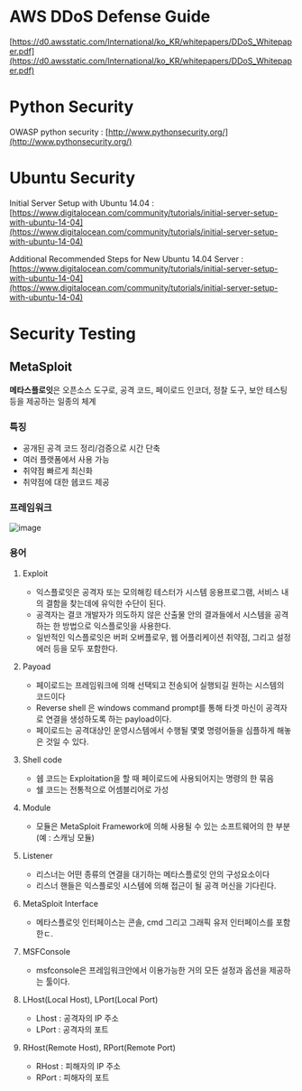 # AWS DDoS Defense Guide 

[https://d0.awsstatic.com/International/ko_KR/whitepapers/DDoS_Whitepaper.pdf](https://d0.awsstatic.com/International/ko_KR/whitepapers/DDoS_Whitepaper.pdf)


# Python Security

OWASP python security : [http://www.pythonsecurity.org/](http://www.pythonsecurity.org/)


# Ubuntu Security

Initial Server Setup with Ubuntu 14.04 : [https://www.digitalocean.com/community/tutorials/initial-server-setup-with-ubuntu-14-04](https://www.digitalocean.com/community/tutorials/initial-server-setup-with-ubuntu-14-04)

Additional Recommended Steps for New Ubuntu 14.04 Server : [https://www.digitalocean.com/community/tutorials/initial-server-setup-with-ubuntu-14-04](https://www.digitalocean.com/community/tutorials/initial-server-setup-with-ubuntu-14-04)


# Security Testing

## MetaSploit

**메타스플로잇**은 오픈소스 도구로, 공격 코드, 페이로드 인코더, 정찰 도구, 보안 테스팅 등을 제공하는 일종의 체계

### 특징
* 공개된 공격 코드 정리/검증으로 시간 단축
* 여러 플랫폼에서 사용 가능
* 취약점 빠르게 최신화
* 취약점에 대한 쉡코드 제공

### 프레임워크
![image](http://cfile4.uf.tistory.com/image/2445C44C52230A9935947A)

### 용어

1. Exploit
	* 익스플로잇은 공격자 또는 모의해킹 테스터가 시스템 응용프로그램, 서비스 내의 결함을 찾는데에 유익한 수단이 된다.
	* 공격자는 결코 개발자가 의도하지 않은 산출물 안의 결과들에서 시스템을 공격하는 한 방법으로 익스플로잇을 사용한다.
	* 일반적인 익스플로잇은 버퍼 오버플로우, 웹 어플리케이션 취약점, 그리고 설정 에러 등을 모두 포함한다.

2. Payoad
	* 페이로드는 프레임워크에 의해 선택되고 전송되어 실행되길 원하는 시스템의 코드이다
	* Reverse shell 은 windows command prompt를 통해 타겟 마신이 공격자로 연결을 생성하도록 하는 payload이다.
	* 페이로드는 공격대상인 운영시스템에서 수행될 몇몇 명령어들을 심플하게 해놓은 것일 수 있다.

3. Shell code
	* 쉡 코드는 Exploitation을 할 때 페이로드에 사용되어지는 명령의 한 묶음
	* 쉘 코드는 전통적으로 어셈블리어로 가성

4. Module
	* 모듈은 MetaSploit Framework에 의해 사용될 수 있는 소프트웨어의 한 부분 (예 : 스캐닝 모듈)

5. Listener
	* 리스너는 어떤 종류의 연결을 대기하는 메타스플로잇 안의 구성요소이다
	* 리스너 핸들은 익스플로잇 시스템에 의해 접근이 될 공격 머신을 기다린다.

6. MetaSploit Interface
	* 메타스플로잇 인터페이스는 콘솔, cmd 그리고 그래픽 유저 인터페이스를 포함한ㄷ.

7. MSFConsole
	* msfconsole은 프레임워크안에서 이용가능한 거의 모든 설정과 옵션을 제공하는 툴이다.

8. LHost(Local Host), LPort(Local Port)
	* Lhost : 공격자의 IP 주소
	* LPort : 공격자의 포트

9. RHost(Remote Host), RPort(Remote Port)
	* RHost : 피해자의 IP 주소
	* RPort : 피해자의 포트


